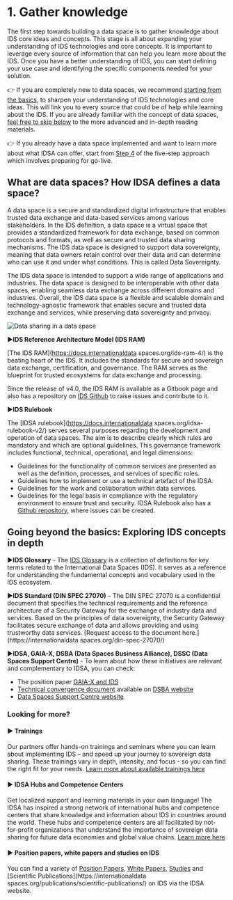 # 1. Gather knowledge
The first step towards building a data space is to gather knowledge about IDS core ideas and concepts. 
This stage is all about expanding your understanding of IDS technologies and core concepts. It is important to leverage every source of information that can help you learn more about the IDS. Once you have a better understanding of IDS, you can start defining your use case and identifying the specific components needed for your solution.

:point_right: If you are completely new to data spaces, we recommend [starting from the basics](#basics), to sharpen your understanding of IDS technologies and core ideas. This will link you to every source that could be of help while learning about the IDS.
If you are already familiar with the concept of data spaces, [feel free to skip below](#advanced) to the more advanced and in-depth reading materials.

:point_right: If you already have a data space implemented and want to learn more about what IDSA can offer, start from [Step 4](how-to-build-data-spaces/4-Prepare-for-Go-Live.md) of the five-step approach which involves preparing for go-live.

<a id="basics"></a>
## What are data spaces? How IDSA defines a data space?
A data space is a secure and standardized digital infrastructure that enables trusted data exchange and data-based services among various stakeholders. In the IDS definition, a data space is a virtual space that provides a standardized framework for data exchange, based on common protocols and formats, as well as secure and trusted data sharing mechanisms. The IDS data space is designed to support data sovereignty, meaning that data owners retain control over their data and can determine who can use it and under what conditions. This is called Data Sovereignty.

The IDS data space is intended to support a wide range of applications and industries. The data space is designed to be interoperable with other data spaces, enabling seamless data exchange across different domains and industries. Overall, the IDS data space is a flexible and scalable domain and technology-agnostic framework that enables secure and trusted data exchange and services, while preserving data sovereignty and privacy.

![Data sharing in a data space](/images/IDSA-Infographic-Data-Sharing-in-a-Data-Space.jpg)


:arrow_forward:**IDS Reference Architecture Model (IDS RAM)**

[The IDS RAM](https://docs.internationaldata spaces.org/ids-ram-4/) is the beating heart of the IDS. It includes the standards for secure and sovereign data exchange, certification, and governance. The RAM serves as the blueprint for trusted ecosystems for data exchange and processing.

Since the release of v4.0, the IDS RAM is available as a Gitbook page and also has a repository on [IDS Github](https://github.com/International-Data-Spaces-Association/IDS-RAM_4_0) to raise issues and contribute to it.


:arrow_forward:**IDS Rulebook**

The [IDSA rulebook](https://docs.internationaldata spaces.org/idsa-rulebook-v2/) serves several purposes regarding the development and operation of data spaces. The aim is to describe clearly which rules are mandatory and which are optional guidelines. This governance framework includes functional, technical, operational, and legal dimensions:
- Guidelines for the functionality of common services are presented as well as the definition, processes, and services of specific roles.
- Guidelines how to implement or use a technical artefact of the IDSA.
- Guidelines for the work and collaboration within data services.
- Guidelines for the legal basis in compliance with the regulatory environment to ensure trust and security.
IDSA Rulebook also has a [Github repository](https://github.com/International-Data-Spaces-Association/IDSA-Rulebook), where issues can be created. 

<a id="advanced"></a>
## Going beyond the basics: Exploring IDS concepts in depth
:arrow_forward:**IDS Glossary** - 
The [IDS Glossary](https://github.com/International-Data-Spaces-Association/IDS-G/tree/main/Glossary) is a collection of definitions for key terms related to the International Data Spaces (IDS). It serves as a reference for understanding the fundamental concepts and vocabulary used in the IDS ecosystem.


:arrow_forward:**IDS Standard (DIN SPEC 27070)** – The DIN SPEC 27070 is a confidential document that specifies the technical requirements and the reference architecture of a Security Gateway for the exchange of industry data and services. Based on the principles of data sovereignty, the Security Gateway facilitates secure exchange of data and allows providing and using trustworthy data services. [Request access to the document here.](https://internationaldata spaces.org/din-spec-27070/) 


:arrow_forward:**IDSA, GAIA-X, DSBA (Data Spaces Business Alliance), DSSC (Data Spaces Support Centre)** - 
To learn about how these initiatives are relevant and complementary to IDSA, you can check: 
- The position paper [GAIA-X and IDS](https://internationaldataspaces.org/wp-content/uploads/dlm_uploads/IDSA-Position-Paper-GAIA-X-and-IDS.pdf)
- [Technical convergence document](https://data-spaces-business-alliance.eu/wp-content/uploads/dlm_uploads/Data-Spaces-Business-Alliance-Technical-Convergence-V2.pdf) available on [DSBA website](https://data-spaces-business-alliance.eu/)
- [Data Spaces Support Centre website](https://dssc.eu/) 


### Looking for more?
#### :arrow_forward: Trainings
Our partners offer hands-on trainings and seminars where you can learn about implementing IDS – and speed up your journey to sovereign data sharing. These trainings vary in depth, intensity, and focus - so you can find the right fit for your needs. [Learn more about available trainings here](https://internationaldataspaces.org/adopt/education/)

#### ▶️ IDSA Hubs and Competence Centers
Get localized support and learning materials in your own language! The IDSA has inspired a strong network of international hubs and competence centers that share knowledge and information about IDS in countries around the world. These hubs and competence centers are all facilitated by not-for-profit organizations that understand the importance of sovereign data sharing for future data economies and global value chains. [Learn more here](https://internationaldataspaces.org/make/hubs-and-competence-centers/)

#### :arrow_forward: Position papers, white papers and studies on IDS
You can find a variety of [Position Papers](https://internationaldataspaces.org/publications/position-papers/), [White Papers](https://internationaldataspaces.org/publications/white-papers/), [Studies](https://internationaldataspaces.org/publications/studies-and-external-papers/) and [Scientific Publications](https://internationaldata spaces.org/publications/scientific-publications/) on IDS via the IDSA website.

